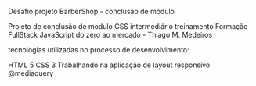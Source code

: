 Desafio projeto BarberShop - conclusão de módulo

Projeto de conclusão de modulo CSS intermediário treinamento Formação FullStack JavaScript do zero ao mercado - Thiago M. Medeiros

tecnologias utilizadas no processo de desenvolvimento:

HTML 5
CSS 3
Trabalhando na aplicação de layout responsivo @mediaquery
